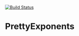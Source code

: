 [![Build Status](https://travis-ci.org/ThatOneGamer999/PrettyExponents.svg?branch=master)](https://travis-ci.org/ThatOneGamer999/PrettyExponents)
# PrettyExponents
